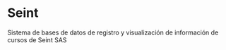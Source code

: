 # Seint
Sistema de bases de datos de registro y visualización de información de cursos de Seint SAS
